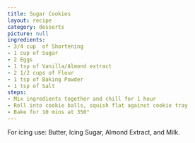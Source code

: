 ```yaml
---
title: Sugar Cookies
layout: recipe
category: desserts
picture: null
ingredients:
- 3/4 cup  of Shortening
- 1 cup of Sugar
- 2 Eggs
- 1 tsp of Vanilla/Almond extract
- 2 1/2 cups of Flour
- 1 tsp of Baking Powder
- 1 tsp of Salt
steps:
- Mix ingredients together and chill for 1 hour
- Roll into cookie balls, squish flat against cookie tray
- Bake for 10 mins at 350°
---
```


For icing use: Butter, Icing Sugar, Almond Extract, and Milk.